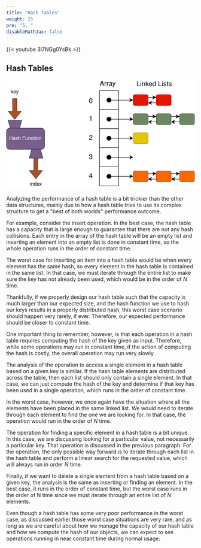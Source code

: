 ```yaml
---
title: "Hash Tables"
weight: 25
pre: "5. "
disableMathJax: false
---
```

{{< youtube 3l7NGg0YsBk  >}}

## Hash Tables

![Hash Table](/images/12/12.6.hashtable.svg)

Analyzing the performance of a hash table is a bit trickier than the other data structures, mainly due to how a hash table tries to use its complex structure to get a "best of both worlds" performance outcome.

For example, consider the insert operation. In the best case, the hash table has a capacity that is large enough to guarantee that there are not any hash collisions. Each entry in the array of the hash table will be an empty list and inserting an element into an empty list is done in constant time, so the whole operation runs in the order of constant time.

The worst case for inserting an item into a hash table would be when every element has the same hash, so every element in the hash table is contained in the same list. In that case, we must iterate through the entire list to make sure the key has not already been used, which would be in the order of $N$ time. 

Thankfully, if we properly design our hash table such that the capacity is much larger than our expected size, and the hash function we use to hash our keys results in a properly distributed hash, this worst case scenario should happen very rarely, if ever. Therefore, our expected performance should be closer to constant time.

One important thing to remember, however, is that each operation in a hash table requires computing the hash of the key given as input. Therefore, while some operations may run in constant time, if the action of computing the hash is costly, the overall operation may run very slowly. 

The analysis of the operation to access a single element in a hash table based on a given key is similar. If the hash table elements are distributed across the table, then each list should only contain a single element. In that case, we can just compute the hash of the key and determine if that key has been used in a single operation, which runs in the order of constant time.

In the worst case, however, we once again have the situation where all the elements have been placed in the same linked list. We would need to iterate through each element to find the one we are looking for. In that case, the operation would run in the order of $N$ time.

The operation for finding a specific element in a hash table is a bit unique. In this case, we are discussing looking for a particular value, not necessarily a particular key. That operation is discussed in the previous paragraph. For the operation, the only possible way forward is to iterate through each list in the hash table and perform a linear search for the requested value, which will always run in order $N$ time.

Finally, if we want to delete a single element from a hash table based on a given key, the analysis is the same as inserting or finding an element. In the best case, it runs in the order of constant time, but the worst case runs in the order of N time since we must iterate through an entire list of $N$ elements. 

Even though a hash table has some very poor performance in the worst case, as discussed earlier those worst case situations are very rare, and as long as we are careful about how we manage the capacity of our hash table and how we compute the hash of our objects, we can expect to see operations running in near constant time during normal usage. 

